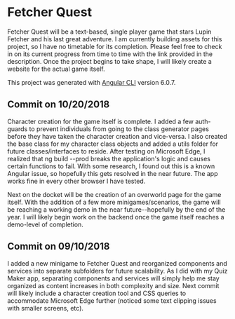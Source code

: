 # Fetcher Quest

Fetcher Quest will be a text-based, single player game that stars Lupin Fetcher and his last great adventure.  I am currently building assets for this project, so I have no timetable for its completion.  Please feel free to check in on its current progress from time to time with the link provided in the description.  Once the project begins to take shape, I will likely create a website for the actual game itself.

This project was generated with [Angular CLI](https://github.com/angular/angular-cli) version 6.0.7.

## Commit on 10/20/2018
Character creation for the game itself is complete.  I added a few auth-guards to prevent individuals from going to the class generator pages before they have taken the character creation and vice-versa.  I also created the base class for my character class objects and added a utils folder for future classes/interfaces to reside.  After testing on Microsoft Edge, I realized that ng build --prod breaks the application's logic and causes certain functions to fail.  With some research, I found out this is a known Angular issue, so hopefully this gets resolved in the near future.  The app works fine in every other browser I have tested.

Next on the docket will be the creation of an overworld page for the game itself.  With the addition of a few more minigames/scenarios, the game will be reaching a working demo in the near future--hopefully by the end of the year.  I will likely begin work on the backend once the game itself reaches a demo-level of completion.

## Commit on 09/10/2018
I added a new minigame to Fetcher Quest and reorganized components and services into separate subfolders for future scalability.  As I did with my Quiz Maker app, separating components and services will simply help me stay organized as content increases in both complexity and size.  Next commit will likely include a character creation tool and CSS queries to accommodate Microsoft Edge further (noticed some text clipping issues with smaller screens, etc).
